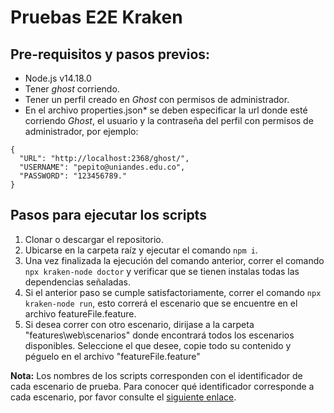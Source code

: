 # Pruebas E2E Kraken

## Pre-requisitos y pasos previos:
- Node.js v14.18.0
- Tener *ghost* corriendo.
- Tener un perfil creado en *Ghost* con permisos de administrador.
- En el archivo properties.json* se deben especificar la url donde esté corriendo *Ghost*,  el usuario y la contraseña del perfil con permisos de administrador, por ejemplo:
~~~
{
  "URL": "http://localhost:2368/ghost/",
  "USERNAME": "pepito@uniandes.edu.co",
  "PASSWORD": "123456789."
}
~~~

## Pasos para ejecutar los scripts
1. Clonar o descargar el repositorio.
2. Ubicarse en la carpeta raíz y ejecutar el comando `npm i`.
3. Una vez finalizada la ejecución del comando anterior, correr el comando `npx kraken-node doctor` y verificar que se tienen instalas todas las dependencias señaladas.
4. Si el anterior paso se cumple satisfactoriamente, correr el comando `npx kraken-node run`, esto correrá el escenario que se encuentre en el archivo featureFile.feature.
5. Si desea correr con otro escenario, dirijase a la carpeta "features\web\scenarios" donde encontrará todos los escenarios disponibles. Seleccione el que desee, copie todo su contenido y péguelo en el archivo "featureFile.feature"

**Nota:** Los nombres de los scripts corresponden con el identificador de cada escenario de prueba. Para conocer qué identificador corresponde a cada escenario, por favor consulte el [siguiente enlace](https://github.com/Molvilada/Pruebas_E2E_Grupo_17/wiki/Escenarios-de-prueba).
